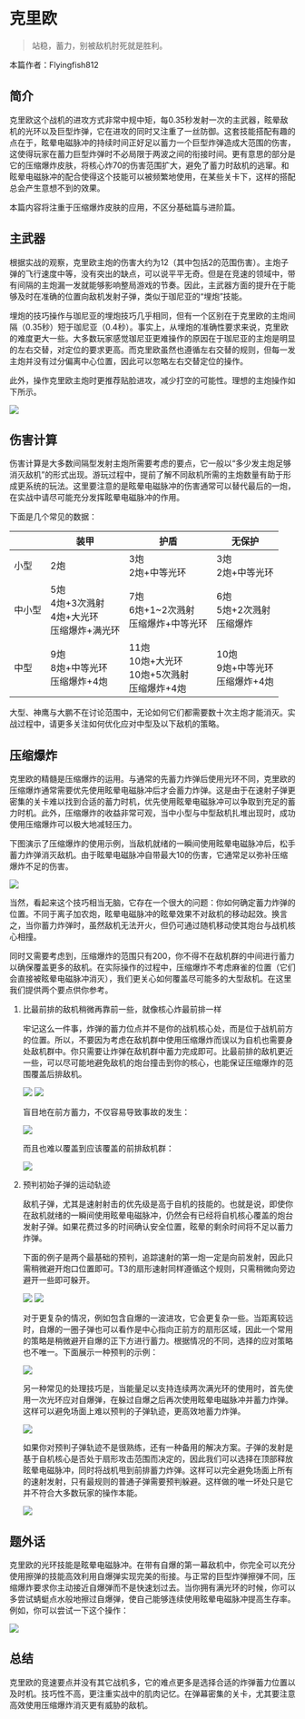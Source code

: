 # 克里欧

> 站稳，蓄力，别被敌机肘死就是胜利。

本篇作者：Flyingfish812

## 简介

克里欧这个战机的进攻方式非常中规中矩，每0.35秒发射一次的主武器，眩晕敌机的光环以及巨型炸弹，它在进攻的同时又注重了一丝防御。这套技能搭配有趣的点在于，眩晕电磁脉冲的持续时间正好足以蓄力一个巨型炸弹造成大范围的伤害，这使得玩家在蓄力巨型炸弹时不必局限于两波之间的衔接时间。更有意思的部分是它的压缩爆炸皮肤，将核心炸70的伤害范围扩大，避免了蓄力时敌机的逃窜。和眩晕电磁脉冲的配合使得这个技能可以被频繁地使用，在某些关卡下，这样的搭配总会产生意想不到的效果。

本篇内容将注重于压缩爆炸皮肤的应用，不区分基础篇与进阶篇。

## 主武器

根据实战的观察，克里欧主炮的伤害大约为12（其中包括2的范围伤害）。主炮子弹的飞行速度中等，没有突出的缺点，可以说平平无奇。但是在竞速的领域中，带有间隔的主炮漏一发就能够影响整局游戏的节奏。因此，主武器方面的提升在于能够及时在准确的位置向敌机发射子弹，类似于珈尼亚的“埋炮”技能。

埋炮的技巧操作与珈尼亚的埋炮技巧几乎相同，但有一个区别在于克里欧的主炮间隔（0.35秒）短于珈尼亚（0.4秒）。事实上，从埋炮的准确性要求来说，克里欧的难度更大一些。大多数玩家感觉珈尼亚更难操作的原因在于珈尼亚的主炮是明显的左右交替，对定位的要求更高。而克里欧虽然也遵循左右交替的规则，但每一发主炮并没有过分偏离中心位置，因此可以忽略左右交替定位的操作。

此外，操作克里欧主炮时更推荐贴脸进攻，减少打空的可能性。理想的主炮操作如下所示。

<img src="/KrillouCB/krillou1.gif" style={{zoom:0.75}}/>

## 伤害计算

伤害计算是大多数间隔型发射主炮所需要考虑的要点，它一般以“多少发主炮足够消灭敌机”的形式出现。游玩过程中，提前了解不同敌机所需的主炮数量有助于形成更系统的玩法。这里要注意的是眩晕电磁脉冲的伤害通常可以替代最后的一炮，在实战中请尽可能充分发挥眩晕电磁脉冲的作用。

下面是几个常见的数据：

|        | 装甲                                                      | 护盾                                                      | 无保护                                   |
| ------ | --------------------------------------------------------- | --------------------------------------------------------- | ---------------------------------------- |
| 小型   | 2炮                                                       | 3炮<br />2炮+中等光环                                     | 3炮<br />2炮+中等光环                    |
| 中小型 | 5炮<br />4炮+3次溅射<br />4炮+大光环<br />压缩爆炸+满光环 | 7炮<br />6炮+1~2次溅射<br />压缩爆炸+中等光环             | 6炮<br />5炮+2次溅射<br />压缩爆炸       |
| 中型   | 9炮<br />8炮+中等光环<br />压缩爆炸+4炮                   | 11炮<br />10炮+大光环<br />10炮+5次溅射<br />压缩爆炸+4炮 | 10炮<br />9炮+中等光环<br />压缩爆炸+4炮 |

大型、神鹰与大鹏不在讨论范围中，无论如何它们都需要数十次主炮才能消灭。实战过程中，请更多关注如何优化应对中型及以下敌机的策略。

## 压缩爆炸

克里欧的精髓是压缩爆炸的运用。与通常的先蓄力炸弹后使用光环不同，克里欧的压缩爆炸通常需要优先使用眩晕电磁脉冲后才会蓄力炸弹。这是由于在速射子弹更密集的关卡难以找到合适的蓄力时机，优先使用眩晕电磁脉冲可以争取到充足的蓄力时机。此外，压缩爆炸的收益非常可观，当中小型与中型敌机扎堆出现时，成功使用压缩爆炸可以极大地减轻压力。

下图演示了压缩爆炸的使用示例，当敌机就绪的一瞬间使用眩晕电磁脉冲后，松手蓄力炸弹消灭敌机。由于眩晕电磁脉冲自带最大10的伤害，它通常足以弥补压缩爆炸不足的伤害。

<img src="/KrillouCB/krillou2.gif" style={{zoom:0.75}}/>

当然，看起来这个技巧相当无脑，它存在一个很大的问题：你如何确定蓄力炸弹的位置。不同于离子加农炮，眩晕电磁脉冲的眩晕效果不对敌机的移动起效。换言之，当你蓄力炸弹时，虽然敌机无法开火，但仍可通过随机移动使其炮台与战机核心相撞。

同时又需要考虑到，压缩爆炸的范围只有200，你不得不在敌机群的中间进行蓄力以确保覆盖更多的敌机。在实际操作的过程中，压缩爆炸不考虑麻雀的位置（它们会直接被眩晕电磁脉冲消灭），我们更关心如何覆盖尽可能多的大型敌机。在这里我们提供两个要点供你参考。

1. 比最前排的敌机稍微再靠前一些，就像核心炸最前排一样

    牢记这么一件事，炸弹的蓄力位点并不是你的战机核心处，而是位于战机前方的位置。所以，不要因为考虑在敌机群中使用压缩爆炸而误以为自机也需要身处敌机群中。你只需要让炸弹在敌机群中蓄力完成即可。比最前排的敌机更近一些，可以尽可能地避免敌机的炮台撞击到你的核心，也能保证压缩爆炸的范围覆盖后排敌机。

    <img src="/KrillouCB/krillou3.gif" style={{zoom:0.75}}/>

    <img src="/KrillouCB/krillou4.gif" style={{zoom:0.75}}/>

    盲目地在前方蓄力，不仅容易导致事故的发生：

    <img src="/KrillouCB/krillou5.gif" style={{zoom:0.75}}/>

    而且也难以覆盖到应该覆盖的前排敌机群：

    <img src="/KrillouCB/krillou6.gif" style={{zoom:0.75}}/>

2. 预判初始子弹的运动轨迹

    敌机子弹，尤其是速射射击的优先级是高于自机的技能的。也就是说，即使你在敌机就绪的一瞬间使用眩晕电磁脉冲，仍然会有已经将自机核心覆盖的炮台发射子弹。如果花费过多的时间确认安全位置，眩晕的剩余时间将不足以蓄力炸弹。

    下面的例子是两个最基础的预判，追踪速射的第一炮一定是向前发射，因此只需稍微避开炮口位置即可。T3的扇形速射同样遵循这个规则，只需稍微向旁边避开一些即可躲开。

    <img src="/KrillouCB/krillou7.jpg" style={{zoom:1}}/>

    <img src="/KrillouCB/krillou8.jpg" style={{zoom:1}}/>

    对于更复杂的情况，例如包含自爆的一波进攻，它会更复杂一些。当距离较远时，自爆的一圈子弹也可以看作是中心指向正前方的扇形区域，因此一个常用的策略是稍微避开自爆的正下方进行蓄力。根据情况的不同，选择的应对策略也不唯一。下面展示一种预判的示例：

    <img src="/KrillouCB/krillou10.gif" style={{zoom:0.75}}/>

    另一种常见的处理技巧是，当能量足以支持连续两次满光环的使用时，首先使用一次光环应对自爆弹，在躲过自爆之后再次使用眩晕电磁脉冲并蓄力炸弹。这样可以避免场面上难以预判的子弹轨迹，更高效地蓄力炸弹。

    <img src="/KrillouCB/krillou9.gif" style={{zoom:0.75}}/>

    如果你对预判子弹轨迹不是很熟练，还有一种备用的解决方案。子弹的发射是基于自机核心是否处于扇形攻击范围而决定的，因此我们可以选择在顶部释放眩晕电磁脉冲，同时将战机甩到前排蓄力炸弹。这样可以完全避免场面上所有的速射发射，只有最规则的普通子弹需要预判躲避。这样做的唯一坏处只是它并不符合大多数玩家的操作本能。

    <img src="/KrillouCB/krillou11.gif" style={{zoom:0.75}}/>

## 题外话

克里欧的光环技能是眩晕电磁脉冲。在带有自爆的第一幕敌机中，你完全可以充分使用擦弹的技能高效利用自爆弹实现完美的衔接。与正常的巨型炸弹擦弹不同，压缩爆炸要求你主动接近自爆弹而不是快速划过去。当你拥有满光环的时候，你可以多尝试蜻蜓点水般地擦过自爆弹，使自己能够连续使用眩晕电磁脉冲提高生存率。例如，你可以尝试一下这个操作：

<img src="/KrillouCB/krillou12.gif" style={{zoom:0.75}}/>

## 总结

克里欧的竞速要点并没有其它战机多，它的难点更多是选择合适的炸弹蓄力位置以及时机。技巧性不高，更注重实战中的肌肉记忆。在弹幕密集的关卡，尤其要注意高效使用压缩爆炸消灭更有威胁的敌机。